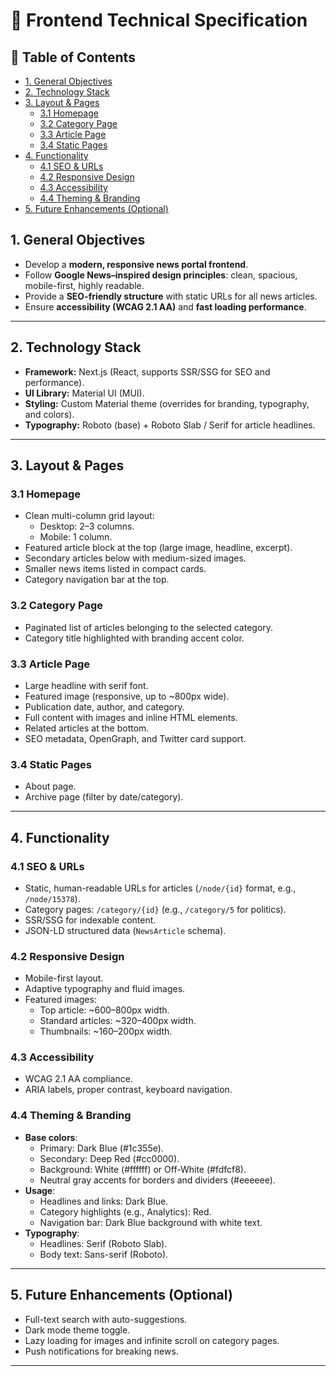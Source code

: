 # 📰 Frontend Technical Specification

## 📑 Table of Contents
- [1. General Objectives](#1-general-objectives)
- [2. Technology Stack](#2-technology-stack)
- [3. Layout & Pages](#3-layout--pages)
    - [3.1 Homepage](#31-homepage)
    - [3.2 Category Page](#32-category-page)
    - [3.3 Article Page](#33-article-page)
    - [3.4 Static Pages](#34-static-pages)
- [4. Functionality](#4-functionality)
    - [4.1 SEO & URLs](#41-seo--urls)
    - [4.2 Responsive Design](#42-responsive-design)
    - [4.3 Accessibility](#43-accessibility)
    - [4.4 Theming & Branding](#44-theming--branding)
- [5. Future Enhancements (Optional)](#5-future-enhancements-optional)


## 1. General Objectives
- Develop a **modern, responsive news portal frontend**.  
- Follow **Google News–inspired design principles**: clean, spacious, mobile-first, highly readable.  
- Provide a **SEO-friendly structure** with static URLs for all news articles.  
- Ensure **accessibility (WCAG 2.1 AA)** and **fast loading performance**.  

---

## 2. Technology Stack
- **Framework:** Next.js (React, supports SSR/SSG for SEO and performance).  
- **UI Library:** Material UI (MUI).  
- **Styling:** Custom Material theme (overrides for branding, typography, and colors).  
- **Typography:** Roboto (base) + Roboto Slab / Serif for article headlines.  

---

## 3. Layout & Pages
### 3.1 Homepage
- Clean multi-column grid layout:  
  - Desktop: 2–3 columns.  
  - Mobile: 1 column.  
- Featured article block at the top (large image, headline, excerpt).  
- Secondary articles below with medium-sized images.  
- Smaller news items listed in compact cards.  
- Category navigation bar at the top.  

### 3.2 Category Page
- Paginated list of articles belonging to the selected category.  
- Category title highlighted with branding accent color.  

### 3.3 Article Page
- Large headline with serif font.  
- Featured image (responsive, up to ~800px wide).  
- Publication date, author, and category.  
- Full content with images and inline HTML elements.  
- Related articles at the bottom.  
- SEO metadata, OpenGraph, and Twitter card support.  

### 3.4 Static Pages
- About page.  
- Archive page (filter by date/category).  

---

## 4. Functionality
### 4.1 SEO & URLs
- Static, human-readable URLs for articles (`/node/{id}` format, e.g., `/node/15378`).  
- Category pages: `/category/{id}` (e.g., `/category/5` for politics).  
- SSR/SSG for indexable content.  
- JSON-LD structured data (`NewsArticle` schema).  

### 4.2 Responsive Design
- Mobile-first layout.  
- Adaptive typography and fluid images.  
- Featured images:  
  - Top article: ~600–800px width.  
  - Standard articles: ~320–400px width.  
  - Thumbnails: ~160–200px width.  

### 4.3 Accessibility
- WCAG 2.1 AA compliance.  
- ARIA labels, proper contrast, keyboard navigation.  

### 4.4 Theming & Branding
- **Base colors**:  
  - Primary: Dark Blue (#1c355e).  
  - Secondary: Deep Red (#cc0000).  
  - Background: White (#ffffff) or Off-White (#fdfcf8).  
  - Neutral gray accents for borders and dividers (#eeeeee).  
- **Usage**:  
  - Headlines and links: Dark Blue.  
  - Category highlights (e.g., Analytics): Red.  
  - Navigation bar: Dark Blue background with white text.  
- **Typography**:  
  - Headlines: Serif (Roboto Slab).  
  - Body text: Sans-serif (Roboto).  

---

## 5. Future Enhancements (Optional)
- Full-text search with auto-suggestions.  
- Dark mode theme toggle.  
- Lazy loading for images and infinite scroll on category pages.  
- Push notifications for breaking news.  

---